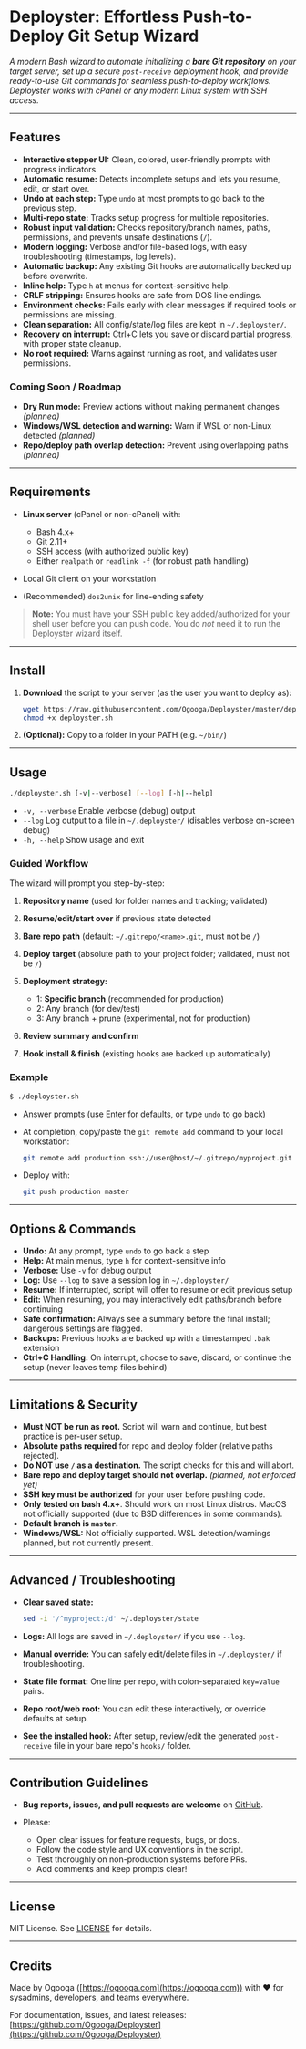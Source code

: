 # Deployster: Effortless Push-to-Deploy Git Setup Wizard

*A modern Bash wizard to automate initializing a **bare Git repository** on your target server, set up a secure `post-receive` deployment hook, and provide ready-to-use Git commands for seamless push-to-deploy workflows. Deployster works with cPanel or any modern Linux system with SSH access.*

---

## Features

* **Interactive stepper UI:** Clean, colored, user-friendly prompts with progress indicators.
* **Automatic resume:** Detects incomplete setups and lets you resume, edit, or start over.
* **Undo at each step:** Type `undo` at most prompts to go back to the previous step.
* **Multi-repo state:** Tracks setup progress for multiple repositories.
* **Robust input validation:** Checks repository/branch names, paths, permissions, and prevents unsafe destinations (`/`).
* **Modern logging:** Verbose and/or file-based logs, with easy troubleshooting (timestamps, log levels).
* **Automatic backup:** Any existing Git hooks are automatically backed up before overwrite.
* **Inline help:** Type `h` at menus for context-sensitive help.
* **CRLF stripping:** Ensures hooks are safe from DOS line endings.
* **Environment checks:** Fails early with clear messages if required tools or permissions are missing.
* **Clean separation:** All config/state/log files are kept in `~/.deployster/`.
* **Recovery on interrupt:** Ctrl+C lets you save or discard partial progress, with proper state cleanup.
* **No root required:** Warns against running as root, and validates user permissions.

### Coming Soon / Roadmap

* **Dry Run mode:** Preview actions without making permanent changes *(planned)*
* **Windows/WSL detection and warning:** Warn if WSL or non-Linux detected *(planned)*
* **Repo/deploy path overlap detection:** Prevent using overlapping paths *(planned)*

---

## Requirements

* **Linux server** (cPanel or non-cPanel) with:

  * Bash 4.x+
  * Git 2.11+
  * SSH access (with authorized public key)
  * Either `realpath` or `readlink -f` (for robust path handling)
* Local Git client on your workstation
* (Recommended) `dos2unix` for line-ending safety

> **Note:** You must have your SSH public key added/authorized for your shell user before you can push code. You do *not* need it to run the Deployster wizard itself.

---

## Install

1. **Download** the script to your server (as the user you want to deploy as):

   ```bash
   wget https://raw.githubusercontent.com/Ogooga/Deployster/master/deployster.sh
   chmod +x deployster.sh
   ```

2. **(Optional):** Copy to a folder in your PATH (e.g. `~/bin/`)

---

## Usage

```bash
./deployster.sh [-v|--verbose] [--log] [-h|--help]
```

* `-v, --verbose`    Enable verbose (debug) output
* `--log`            Log output to a file in `~/.deployster/` (disables verbose on-screen debug)
* `-h, --help`       Show usage and exit

### Guided Workflow

The wizard will prompt you step-by-step:

1. **Repository name** (used for folder names and tracking; validated)
2. **Resume/edit/start over** if previous state detected
3. **Bare repo path** (default: `~/.gitrepo/<name>.git`, must not be `/`)
4. **Deploy target** (absolute path to your project folder; validated, must not be `/`)
5. **Deployment strategy:**

   * 1: **Specific branch** (recommended for production)
   * 2: Any branch (for dev/test)
   * 3: Any branch + prune (experimental, not for production)
6. **Review summary and confirm**
7. **Hook install & finish** (existing hooks are backed up automatically)

### Example

```bash
$ ./deployster.sh
```

* Answer prompts (use Enter for defaults, or type `undo` to go back)
* At completion, copy/paste the `git remote add` command to your local workstation:

  ```bash
  git remote add production ssh://user@host/~/.gitrepo/myproject.git
  ```
* Deploy with:

  ```bash
  git push production master
  ```

---

## Options & Commands

* **Undo:** At any prompt, type `undo` to go back a step
* **Help:** At main menus, type `h` for context-sensitive info
* **Verbose:** Use `-v` for debug output
* **Log:** Use `--log` to save a session log in `~/.deployster/`
* **Resume:** If interrupted, script will offer to resume or edit previous setup
* **Edit:** When resuming, you may interactively edit paths/branch before continuing
* **Safe confirmation:** Always see a summary before the final install; dangerous settings are flagged.
* **Backups:** Previous hooks are backed up with a timestamped `.bak` extension
* **Ctrl+C Handling:** On interrupt, choose to save, discard, or continue the setup (never leaves temp files behind)

---

## Limitations & Security

* **Must NOT be run as root.** Script will warn and continue, but best practice is per-user setup.
* **Absolute paths required** for repo and deploy folder (relative paths rejected).
* **Do NOT use `/` as a destination.** The script checks for this and will abort.
* **Bare repo and deploy target should not overlap.** *(planned, not enforced yet)*
* **SSH key must be authorized** for your user before pushing code.
* **Only tested on bash 4.x+**. Should work on most Linux distros. MacOS not officially supported (due to BSD differences in some commands).
* **Default branch is `master`.**
* **Windows/WSL:** Not officially supported. WSL detection/warnings planned, but not currently present.

---

## Advanced / Troubleshooting

* **Clear saved state:**

  ```bash
  sed -i '/^myproject:/d' ~/.deployster/state
  ```
* **Logs:**
  All logs are saved in `~/.deployster/` if you use `--log`.
* **Manual override:**
  You can safely edit/delete files in `~/.deployster/` if troubleshooting.
* **State file format:**
  One line per repo, with colon-separated `key=value` pairs.
* **Repo root/web root:**
  You can edit these interactively, or override defaults at setup.
* **See the installed hook:**
  After setup, review/edit the generated `post-receive` file in your bare repo's `hooks/` folder.

---

## Contribution Guidelines

* **Bug reports, issues, and pull requests are welcome** on [GitHub](https://github.com/Ogooga/Deployster).
* Please:

  * Open clear issues for feature requests, bugs, or docs.
  * Follow the code style and UX conventions in the script.
  * Test thoroughly on non-production systems before PRs.
  * Add comments and keep prompts clear!

---

## License

MIT License. See [LICENSE](LICENSE) for details.

---

## Credits

Made by Ogooga ([https://ogooga.com](https://ogooga.com)) with ❤️ for sysadmins, developers, and teams everywhere.

For documentation, issues, and latest releases: [https://github.com/Ogooga/Deployster](https://github.com/Ogooga/Deployster)
